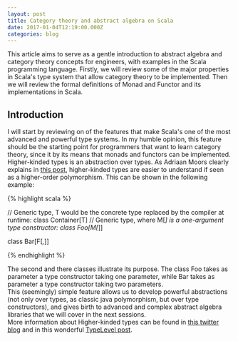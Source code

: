 ```yaml
---
layout: post
title: Category theory and abstract algebra on Scala
date: 2017-01-04T12:19:00.000Z
categories: blog
---
```


This article aims to serve as a gentle introduction to abstract algebra and category theory concepts for engineers, with examples in the Scala programming language. Firstly, we will review some of the major properties in Scala's type system that allow category theory to be implemented. Then we will review the formal definitions of Monad and Functor and its implementations in Scala.<br>

## Introduction

I will start by reviewing on of the features that make Scala's one of the most advanced and powerful type systems. In my humble opinion, this feature should be the starting point for programmers that want to learn category theory, since it by its means that monads and functors can be implemented.<br>
Higher-kinded types is an abstraction over types. As Adriaan Moors clearly explains in [this post][SO01], higher-kinded types are easier to understand if seen as a higher-order polymorphism. This can be shown in the following example:


{% highlight scala %}

// Generic type, T would be the concrete type replaced by the compiler at runtime:
class Container[T] 
// Generic type, where M[_] is a one-argument type constructor:
class Foo[M[_]]

class Bar[F[_,_]]

{% endhighlight %}

The second and there classes illustrate its purpose. The class Foo takes as parameter a type constructor taking one parameter, while Bar takes as parameter a type constructor taking two parameters.
<br>
This (seemingly) simple feature allows us to develop powerful abstractions (not only over types, as classic java polymorphism, but over type constructors), and gives birth to advanced and complex abstract algebra libraries that we will cover in the next sessions.
<br>
More information about Higher-kinded types can be found in [this twitter blog][TW01] and in this wonderful [TypeLevel post][TY01].

[SO01]: http://stackoverflow.com/a/6427289/5089400
[TW01]: https://twitter.github.io/scala_school/advanced-types.html#higher
[TY01]: http://typelevel.org/blog/2016/08/21/hkts-moving-forward.html